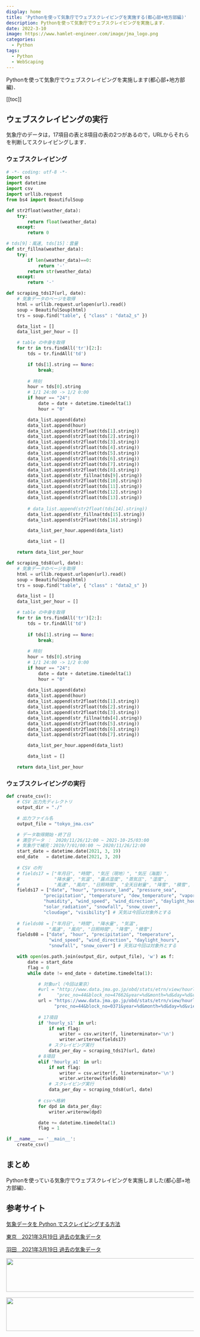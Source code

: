 ```yaml
---
display: home
title: 'Pythonを使って気象庁でウェブスクレイピングを実施する(都心部+地方部編)'
description: Pythonを使って気象庁でウェブスクレイピングを実施します．
date: 2022-3-10
image: https://www.hamlet-engineer.com/image/jma_logo.png
categories: 
  - Python
tags:
  - Python
  - WebScaping
---
```

Pythonを使って気象庁でウェブスクレイピングを実施します(都心部+地方部編)．

<!-- https://www.hamlet-engineer.com -->
<!-- ![](/image/ChordDiagram.png) -->

<!-- more -->

<ClientOnly>
  <CallInArticleAdsense />
</ClientOnly>

[[toc]]

## ウェブスクレイピングの実行
気象庁のデータは，17項目の表と8項目の表の2つがあるので，URLからそれらを判断してスクレイピングします．

### ウェブスクレイピング
```python
# -*- coding: utf-8 -*-
import os
import datetime
import csv
import urllib.request
from bs4 import BeautifulSoup

def str2float(weather_data):
    try:
        return float(weather_data)
    except:
        return 0

# tds[9]：風速, tds[15]：雲量
def str_fillna(weather_data):
    try:
        if len(weather_data)==0:
            return '-'
        return str(weather_data)
    except:
        return '-'

def scraping_tds17(url, date):
    # 気象データのページを取得
    html = urllib.request.urlopen(url).read()
    soup = BeautifulSoup(html)
    trs = soup.find("table", { "class" : "data2_s" })

    data_list = []
    data_list_per_hour = []

    # table の中身を取得
    for tr in trs.findAll('tr')[2:]:
        tds = tr.findAll('td')

        if tds[1].string == None:
            break;
        
        # 時刻
        hour = tds[0].string
        # 1/1 24:00 -> 1/2 0:00
        if hour == "24":
            date = date + datetime.timedelta(1)
            hour = "0"

        data_list.append(date)
        data_list.append(hour)
        data_list.append(str2float(tds[1].string))
        data_list.append(str2float(tds[2].string))
        data_list.append(str2float(tds[3].string))
        data_list.append(str2float(tds[4].string))
        data_list.append(str2float(tds[5].string))
        data_list.append(str2float(tds[6].string))
        data_list.append(str2float(tds[7].string))
        data_list.append(str2float(tds[8].string))
        data_list.append(str_fillna(tds[9].string))
        data_list.append(str2float(tds[10].string))
        data_list.append(str2float(tds[11].string))
        data_list.append(str2float(tds[12].string))
        data_list.append(str2float(tds[13].string))
        
        # data_list.append(str2float(tds[14].string))
        data_list.append(str_fillna(tds[15].string))
        data_list.append(str2float(tds[16].string))

        data_list_per_hour.append(data_list)

        data_list = []

    return data_list_per_hour

def scraping_tds8(url, date):
    # 気象データのページを取得
    html = urllib.request.urlopen(url).read()
    soup = BeautifulSoup(html)
    trs = soup.find("table", { "class" : "data2_s" })

    data_list = []
    data_list_per_hour = []

    # table の中身を取得
    for tr in trs.findAll('tr')[2:]:
        tds = tr.findAll('td')
        
        if tds[1].string == None:
            break;
        
        # 時刻
        hour = tds[0].string
        # 1/1 24:00 -> 1/2 0:00
        if hour == "24":
            date = date + datetime.timedelta(1)
            hour = "0"
            
        data_list.append(date)
        data_list.append(hour)
        data_list.append(str2float(tds[1].string))
        data_list.append(str2float(tds[2].string))
        data_list.append(str2float(tds[3].string))
        data_list.append(str_fillna(tds[4].string))
        data_list.append(str2float(tds[5].string))
        data_list.append(str2float(tds[6].string))
        data_list.append(str2float(tds[7].string))

        data_list_per_hour.append(data_list)

        data_list = []

    return data_list_per_hour
```

### ウェブスクレイピングの実行
```python
def create_csv():
    # CSV 出力先ディレクトリ
    output_dir = "./"

    # 出力ファイル名
    output_file = "tokyo_jma.csv"

    # データ取得開始・終了日
    # 満空データ ：　2020/11/26/12:00 ~ 2021-10-25/03:00
    # 気象庁で補完：2019/7/01/00:00 〜 2020/11/26/12:00
    start_date = datetime.date(2021, 3, 19)
    end_date   = datetime.date(2021, 3, 20)
    
    # CSV の列
    # fields17 = ["年月日", "時間", "気圧（現地）", "気圧（海面）",
    #             "降水量", "気温", "露点湿度", "蒸気圧", "湿度",
    #             "風速", "風向", "日照時間", "全天日射量", "降雪", "積雪", 雲量、視程] # 天気、は今回は対象外とする
    fields17 = ["date", "hour", "pressure_land", "pressure_sea",
              "precipitation", "temperature", "dew_temperature", "vapor_pressure", 
              "humidity", "wind_speed", "wind_direction", "daylight_hours", 
              "solar_radiation", "snowfall", "snow_cover", 
              "cloudage", "visibility"] # 天気は今回は対象外とする
    
    # fields08 = ["年月日", "時間", "降水量", "気温", 
    #           "風速", "風向", "日照時間", "降雪", "積雪"]
    fields08 = ["date", "hour", "precipitation", "temperature",
                "wind_speed", "wind_direction", "daylight_hours", 
                "snowfall", "snow_cover"] # 天気は今回は対象外とする

    with open(os.path.join(output_dir, output_file), 'w') as f:
        date = start_date
        flag = 0
        while date != end_date + datetime.timedelta(1):

            # 対象url（今回は東京）
            #url = "http://www.data.jma.go.jp/obd/stats/etrn/view/hourly_s1.php?" \
            #      "prec_no=44&block_no=47662&year=%d&month=%d&day=%d&view="%(date.year, date.month, date.day)
            url = "https://www.data.jma.go.jp/obd/stats/etrn/view/hourly_a1.php?" \
                  "prec_no=44&block_no=0371&year=%d&month=%d&day=%d&view="%(date.year, date.month, date.day)
            
            # 17項目
            if 'hourly_s1' in url:
                if not flag:
                    writer = csv.writer(f, lineterminator='\n')
                    writer.writerow(fields17)
                # スクレイピング実行
                data_per_day = scraping_tds17(url, date)
            # 8項目
            elif 'hourly_a1' in url:
                if not flag:
                    writer = csv.writer(f, lineterminator='\n')
                    writer.writerow(fields08)
                # スクレイピング実行
                data_per_day = scraping_tds8(url, date)
                
            # csvへ格納
            for dpd in data_per_day:
                writer.writerow(dpd)

            date += datetime.timedelta(1)
            flag = 1

if __name__ == '__main__':
    create_csv()
```


## まとめ
Pythonを使っている気象庁でウェブスクレイピングを実施しました(都心部+地方部編)．

## 参考サイト
[気象データを Python でスクレイピングする方法](https://www.gis-py.com/entry/scraping-weather-data)

[東京　2021年3月19日 過去の気象データ](https://www.data.jma.go.jp/obd/stats/etrn/view/hourly_s1.php?prec_no=44&block_no=47662&year=2021&month=3&day=19&view=)

[羽田　2021年3月19日 過去の気象データ](https://www.data.jma.go.jp/obd/stats/etrn/view/hourly_a1.php?prec_no=44&block_no=0371&year=2021&month=03&day=19&view=)


<ClientOnly>
  <CallInArticleAdsense />
</ClientOnly>

<!-- TechAcademy -->
<a href="//af.moshimo.com/af/c/click?a_id=2604050&p_id=1555&pc_id=2816&pl_id=29835&guid=ON" rel="nofollow" referrerpolicy="no-referrer-when-downgrade"><img src="//image.moshimo.com/af-img/0866/000000029835.jpg" width="728" height="90" style="border:none;"></a><img src="//i.moshimo.com/af/i/impression?a_id=2604050&p_id=1555&pc_id=2816&pl_id=29835" width="1" height="1" style="border:none;">

<!-- テックキャンプ -->
<a href="//af.moshimo.com/af/c/click?a_id=2641145&p_id=1770&pc_id=3386&pl_id=25847&guid=ON" rel="nofollow" referrerpolicy="no-referrer-when-downgrade"><img src="//image.moshimo.com/af-img/1115/000000025847.png" width="728" height="90" style="border:none;"></a><img src="//i.moshimo.com/af/i/impression?a_id=2641145&p_id=1770&pc_id=3386&pl_id=25847" width="1" height="1" style="border:none;">


